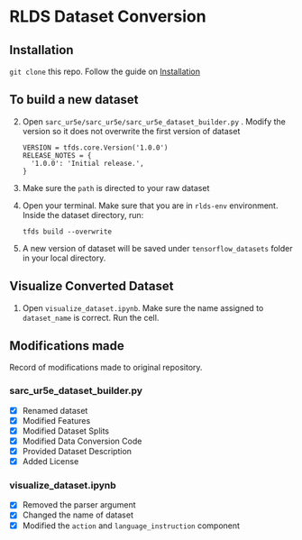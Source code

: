 # RLDS Dataset Conversion

## Installation
```git clone``` this repo.
Follow the guide on [Installation](https://github.com/kpertsch/rlds_dataset_builder/tree/main?tab=readme-ov-file#installation)

## To build a new dataset

2. Open ```sarc_ur5e/sarc_ur5e/sarc_ur5e_dataset_builder.py``` . Modify the version so it does not overwrite the first version of dataset
    ```
    VERSION = tfds.core.Version('1.0.0') 
    RELEASE_NOTES = {
      '1.0.0': 'Initial release.',
    }
   ```
3. Make sure the ```path``` is directed to your raw dataset
4. Open your terminal. Make sure that you are in ```rlds-env``` environment. Inside the dataset directory, run:
   
   ```
   tfds build --overwrite
   ```
   
5. A new version of dataset will be saved under ```tensorflow_datasets``` folder in your local directory.

## Visualize Converted Dataset

1. Open ```visualize_dataset.ipynb```. Make sure the name assigned to ```dataset_name``` is correct. Run the cell.
   
## Modifications made
Record of modifications made to original repository.

### sarc_ur5e_dataset_builder.py
- [x] Renamed dataset
- [x] Modified Features
- [x] Modified Dataset Splits
- [x] Modified Data Conversion Code
- [x] Provided Dataset Description
- [x] Added License

### visualize_dataset.ipynb
- [x] Removed the parser argument
- [x] Changed the name of dataset
- [x] Modified the ```action``` and ```language_instruction``` component
